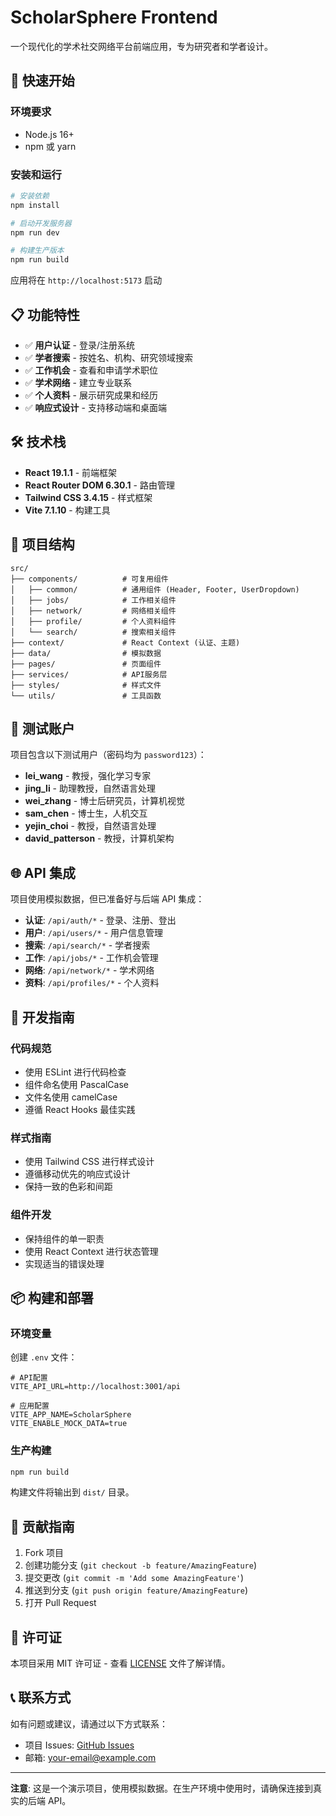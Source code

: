 # ScholarSphere Frontend

一个现代化的学术社交网络平台前端应用，专为研究者和学者设计。

## 🚀 快速开始

### 环境要求

- Node.js 16+
- npm 或 yarn

### 安装和运行

```bash
# 安装依赖
npm install

# 启动开发服务器
npm run dev

# 构建生产版本
npm run build
```

应用将在 `http://localhost:5173` 启动

## 📋 功能特性

- ✅ **用户认证** - 登录/注册系统
- ✅ **学者搜索** - 按姓名、机构、研究领域搜索
- ✅ **工作机会** - 查看和申请学术职位
- ✅ **学术网络** - 建立专业联系
- ✅ **个人资料** - 展示研究成果和经历
- ✅ **响应式设计** - 支持移动端和桌面端

## 🛠 技术栈

- **React 19.1.1** - 前端框架
- **React Router DOM 6.30.1** - 路由管理
- **Tailwind CSS 3.4.15** - 样式框架
- **Vite 7.1.10** - 构建工具

## 📁 项目结构

```
src/
├── components/          # 可复用组件
│   ├── common/          # 通用组件 (Header, Footer, UserDropdown)
│   ├── jobs/            # 工作相关组件
│   ├── network/         # 网络相关组件
│   ├── profile/         # 个人资料组件
│   └── search/          # 搜索相关组件
├── context/             # React Context (认证、主题)
├── data/                # 模拟数据
├── pages/               # 页面组件
├── services/            # API服务层
├── styles/              # 样式文件
└── utils/               # 工具函数
```

## 🔐 测试账户

项目包含以下测试用户（密码均为 `password123`）：

- **lei_wang** - 教授，强化学习专家
- **jing_li** - 助理教授，自然语言处理
- **wei_zhang** - 博士后研究员，计算机视觉
- **sam_chen** - 博士生，人机交互
- **yejin_choi** - 教授，自然语言处理
- **david_patterson** - 教授，计算机架构

## 🌐 API 集成

项目使用模拟数据，但已准备好与后端 API 集成：

- **认证**: `/api/auth/*` - 登录、注册、登出
- **用户**: `/api/users/*` - 用户信息管理
- **搜索**: `/api/search/*` - 学者搜索
- **工作**: `/api/jobs/*` - 工作机会管理
- **网络**: `/api/network/*` - 学术网络
- **资料**: `/api/profiles/*` - 个人资料

## 🎨 开发指南

### 代码规范

- 使用 ESLint 进行代码检查
- 组件命名使用 PascalCase
- 文件名使用 camelCase
- 遵循 React Hooks 最佳实践

### 样式指南

- 使用 Tailwind CSS 进行样式设计
- 遵循移动优先的响应式设计
- 保持一致的色彩和间距

### 组件开发

- 保持组件的单一职责
- 使用 React Context 进行状态管理
- 实现适当的错误处理

## 📦 构建和部署

### 环境变量

创建 `.env` 文件：

```env
# API配置
VITE_API_URL=http://localhost:3001/api

# 应用配置
VITE_APP_NAME=ScholarSphere
VITE_ENABLE_MOCK_DATA=true
```

### 生产构建

```bash
npm run build
```

构建文件将输出到 `dist/` 目录。

## 🤝 贡献指南

1. Fork 项目
2. 创建功能分支 (`git checkout -b feature/AmazingFeature`)
3. 提交更改 (`git commit -m 'Add some AmazingFeature'`)
4. 推送到分支 (`git push origin feature/AmazingFeature`)
5. 打开 Pull Request

## 📄 许可证

本项目采用 MIT 许可证 - 查看 [LICENSE](LICENSE) 文件了解详情。

## 📞 联系方式

如有问题或建议，请通过以下方式联系：

- 项目 Issues: [GitHub Issues](https://github.com/your-username/scholarsphere-frontend/issues)
- 邮箱: your-email@example.com

---

**注意**: 这是一个演示项目，使用模拟数据。在生产环境中使用时，请确保连接到真实的后端 API。
